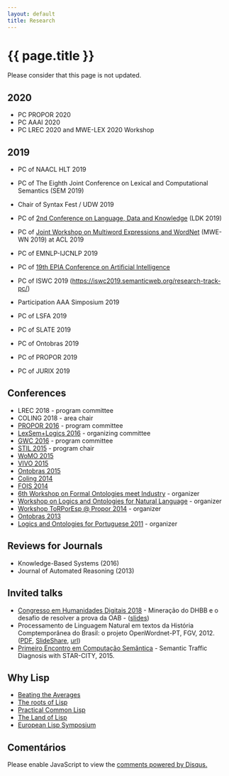 ```yaml
---
layout: default
title: Research 
---
```


# {{ page.title }}

Please consider that this page is not updated.

## 2020

- PC PROPOR 2020
- PC AAAI 2020
- PC LREC 2020 and MWE-LEX 2020 Workshop

## 2019 

- PC of NAACL HLT 2019
- PC of The Eighth Joint Conference on Lexical and Computational Semantics (SEM 2019)
- Chair of Syntax Fest / UDW 2019
- PC of [2nd Conference on Language, Data and Knowledge](http://2019.ldk-conf.org) (LDK 2019)
- PC of [Joint Workshop on Multiword Expressions and WordNet](https://bit.ly/2Swqo7O) (MWE-WN 2019) at ACL 2019
- PC of EMNLP-IJCNLP 2019
- PC of [19th EPIA Conference on Artificial Intelligence](https://epia2019.utad.pt/index.php/83-thematic-tracks/109-tema)
- PC of ISWC 2019 (https://iswc2019.semanticweb.org/research-track-pc/)

- Participation AAA Simposium 2019
- PC of LSFA 2019
- PC of SLATE 2019
- PC of Ontobras 2019
- PC of PROPOR 2019
- PC of JURIX 2019

## Conferences

- LREC 2018 - program committee
- COLING 2018 - area chair
- [PROPOR 2016](http://propor2016.di.fc.ul.pt) - program committee
- [LexSem+Logics 2016](http://propor2016.di.fc.ul.pt/?page_id=385) -  organizing committee
- [GWC 2016](http://gwc2016.racai.ro) - program committee
- [STIL 2015](http://bracis2015.imd.ufrn.br) - program chair
- [WoMO 2015](http://www.iaoa.org/jowo/womo2015/#pc)
- [VIVO 2015](http://vivoconference.org)
- [Ontobras 2015](http://www.ime.usp.br/~ontobras/)
- [Coling 2014](http://www.coling-2014.org)
- [FOIS 2014](http://fois2014.inf.ufes.br)
- [6th Workshop on Formal Ontologies meet Industry](http://emap.fgv.br/fomi-2014/) - organizer
- [Workshop on Logics and Ontologies for Natural Language](http://emap.fgv.br/logonto-2014/) - organizer
- [Workshop ToRPorEsp @ Propor 2014](https://sites.google.com/site/torporesp/) - organizer
- [Ontobras 2013](http://ontobras.eci.ufmg.br/en)
- [Logics and Ontologies for Portuguese 2011](http://emap.fgv.br/logonto-2011/) - organizer

## Reviews for Journals

- Knowledge-Based Systems (2016)
- Journal of Automated Reasoning (2013)

## Invited talks

- [Congresso em Humanidades Digitais 2018](http://eventos.fgv.br/en/hdrio2018) - Mineração do DHBB e o
  desafio de resolver a prova da OAB -
  ([slides](/files/slides-KR-hdrio-2018.pdf))
- Processamento de Linguagem Natural em textos da História
  Comptemporânea do Brasil: o projeto OpenWordnet-PT,
  FGV, 2012. ([PDF](/files/cpdoc-2012-slides.pdf),
  [SlideShare](http://goo.gl/VelVo),
  [url](http://cpdoc.fgv.br/noticias/eventos/03102012))
- [Primeiro Encontro em Computação Semântica](http://compsem.github.io) -
  Semantic Traffic Diagnosis with STAR-CITY, 2015.

## Why Lisp

- [Beating the Averages](http://www.paulgraham.com/avg.html)
- [The roots of Lisp](http://www.paulgraham.com/rootsoflisp.html)
- [Practical Common Lisp](http://www.gigamonkeys.com/book/)
- [The Land of Lisp](http://landoflisp.com/)
- [European Lisp Symposium](http://european-lisp-symposium.org/)

  
## Comentários
  
<div id="disqus_thread"></div>
<script type="text/javascript">
    var disqus_shortname = 'arademaker'; 
    (function() {
        var dsq = document.createElement('script'); dsq.type = 'text/javascript'; dsq.async = true;
        dsq.src = 'http://' + disqus_shortname + '.disqus.com/embed.js';
        (document.getElementsByTagName('head')[0] || document.getElementsByTagName('body')[0]).appendChild(dsq);
    })();
</script>
<noscript>Please enable JavaScript to view the <a href="http://disqus.com/?ref_noscript">comments powered by Disqus.</a></noscript>

